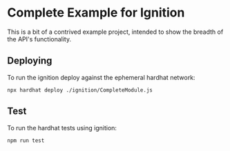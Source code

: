 # Complete Example for Ignition

This is a bit of a contrived example project, intended to show the breadth of the API's functionality.

## Deploying

To run the ignition deploy against the ephemeral hardhat network:

```shell
npx hardhat deploy ./ignition/CompleteModule.js
```

## Test

To run the hardhat tests using ignition:

```shell
npm run test
```
